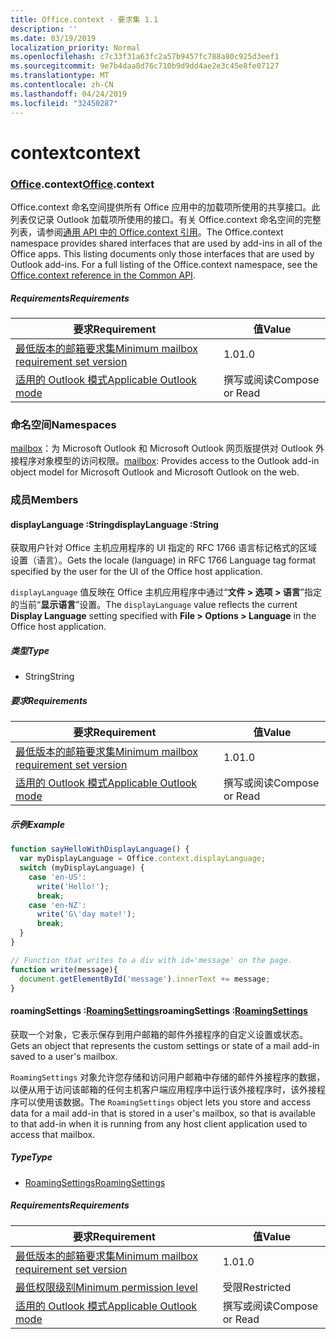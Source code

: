 ```yaml
---
title: Office.context - 要求集 1.1
description: ''
ms.date: 03/19/2019
localization_priority: Normal
ms.openlocfilehash: c7c33f31a63fc2a57b9457fc788a80c925d3eef1
ms.sourcegitcommit: 9e7b4daa8d76c710b9d9dd4ae2e3c45e8fe07127
ms.translationtype: MT
ms.contentlocale: zh-CN
ms.lasthandoff: 04/24/2019
ms.locfileid: "32450287"
---
```

# <a name="context"></a><span data-ttu-id="b97ca-102">context</span><span class="sxs-lookup"><span data-stu-id="b97ca-102">context</span></span>

### <a name="officeofficemdcontext"></a><span data-ttu-id="b97ca-103">[Office](Office.md).context</span><span class="sxs-lookup"><span data-stu-id="b97ca-103">[Office](Office.md).context</span></span>

<span data-ttu-id="b97ca-p101">Office.context 命名空间提供所有 Office 应用中的加载项所使用的共享接口。此列表仅记录 Outlook 加载项所使用的接口。有关 Office.context 命名空间的完整列表，请参阅[通用 API 中的 Office.context 引用](/javascript/api/office/office.context)。</span><span class="sxs-lookup"><span data-stu-id="b97ca-p101">The Office.context namespace provides shared interfaces that are used by add-ins in all of the Office apps. This listing documents only those interfaces that are used by Outlook add-ins. For a full listing of the Office.context namespace, see the [Office.context reference in the Common API](/javascript/api/office/office.context).</span></span>


##### <a name="requirements"></a><span data-ttu-id="b97ca-106">Requirements</span><span class="sxs-lookup"><span data-stu-id="b97ca-106">Requirements</span></span>

|<span data-ttu-id="b97ca-107">要求</span><span class="sxs-lookup"><span data-stu-id="b97ca-107">Requirement</span></span>| <span data-ttu-id="b97ca-108">值</span><span class="sxs-lookup"><span data-stu-id="b97ca-108">Value</span></span>|
|---|---|
|[<span data-ttu-id="b97ca-109">最低版本的邮箱要求集</span><span class="sxs-lookup"><span data-stu-id="b97ca-109">Minimum mailbox requirement set version</span></span>](/office/dev/add-ins/reference/requirement-sets/outlook-api-requirement-sets)| <span data-ttu-id="b97ca-110">1.0</span><span class="sxs-lookup"><span data-stu-id="b97ca-110">1.0</span></span>|
|[<span data-ttu-id="b97ca-111">适用的 Outlook 模式</span><span class="sxs-lookup"><span data-stu-id="b97ca-111">Applicable Outlook mode</span></span>](/outlook/add-ins/#extension-points)| <span data-ttu-id="b97ca-112">撰写或阅读</span><span class="sxs-lookup"><span data-stu-id="b97ca-112">Compose or Read</span></span>|

### <a name="namespaces"></a><span data-ttu-id="b97ca-113">命名空间</span><span class="sxs-lookup"><span data-stu-id="b97ca-113">Namespaces</span></span>

<span data-ttu-id="b97ca-114">[mailbox](office.context.mailbox.md)：为 Microsoft Outlook 和 Microsoft Outlook 网页版提供对 Outlook 外接程序对象模型的访问权限。</span><span class="sxs-lookup"><span data-stu-id="b97ca-114">[mailbox](office.context.mailbox.md): Provides access to the Outlook add-in object model for Microsoft Outlook and Microsoft Outlook on the web.</span></span>

### <a name="members"></a><span data-ttu-id="b97ca-115">成员</span><span class="sxs-lookup"><span data-stu-id="b97ca-115">Members</span></span>

####  <a name="displaylanguage-string"></a><span data-ttu-id="b97ca-116">displayLanguage :String</span><span class="sxs-lookup"><span data-stu-id="b97ca-116">displayLanguage :String</span></span>

<span data-ttu-id="b97ca-117">获取用户针对 Office 主机应用程序的 UI 指定的 RFC 1766 语言标记格式的区域设置（语言）。</span><span class="sxs-lookup"><span data-stu-id="b97ca-117">Gets the locale (language) in RFC 1766 Language tag format specified by the user for the UI of the Office host application.</span></span>

<span data-ttu-id="b97ca-118">`displayLanguage` 值反映在 Office 主机应用程序中通过“**文件 > 选项 > 语言**”指定的当前“**显示语言**”设置。</span><span class="sxs-lookup"><span data-stu-id="b97ca-118">The `displayLanguage` value reflects the current **Display Language** setting specified with **File > Options > Language** in the Office host application.</span></span>

##### <a name="type"></a><span data-ttu-id="b97ca-119">类型</span><span class="sxs-lookup"><span data-stu-id="b97ca-119">Type</span></span>

*   <span data-ttu-id="b97ca-120">String</span><span class="sxs-lookup"><span data-stu-id="b97ca-120">String</span></span>

##### <a name="requirements"></a><span data-ttu-id="b97ca-121">要求</span><span class="sxs-lookup"><span data-stu-id="b97ca-121">Requirements</span></span>

|<span data-ttu-id="b97ca-122">要求</span><span class="sxs-lookup"><span data-stu-id="b97ca-122">Requirement</span></span>| <span data-ttu-id="b97ca-123">值</span><span class="sxs-lookup"><span data-stu-id="b97ca-123">Value</span></span>|
|---|---|
|[<span data-ttu-id="b97ca-124">最低版本的邮箱要求集</span><span class="sxs-lookup"><span data-stu-id="b97ca-124">Minimum mailbox requirement set version</span></span>](/office/dev/add-ins/reference/requirement-sets/outlook-api-requirement-sets)| <span data-ttu-id="b97ca-125">1.0</span><span class="sxs-lookup"><span data-stu-id="b97ca-125">1.0</span></span>|
|[<span data-ttu-id="b97ca-126">适用的 Outlook 模式</span><span class="sxs-lookup"><span data-stu-id="b97ca-126">Applicable Outlook mode</span></span>](/outlook/add-ins/#extension-points)| <span data-ttu-id="b97ca-127">撰写或阅读</span><span class="sxs-lookup"><span data-stu-id="b97ca-127">Compose or Read</span></span>|

##### <a name="example"></a><span data-ttu-id="b97ca-128">示例</span><span class="sxs-lookup"><span data-stu-id="b97ca-128">Example</span></span>

```javascript
function sayHelloWithDisplayLanguage() {
  var myDisplayLanguage = Office.context.displayLanguage;
  switch (myDisplayLanguage) {
    case 'en-US':
      write('Hello!');
      break;
    case 'en-NZ':
      write('G\'day mate!');
      break;
  }
}

// Function that writes to a div with id='message' on the page.
function write(message){
  document.getElementById('message').innerText += message;
}
```

####  <a name="roamingsettings-roamingsettingsjavascriptapioutlook11officeroamingsettings"></a><span data-ttu-id="b97ca-129">roamingSettings :[RoamingSettings](/javascript/api/outlook_1_1/office.RoamingSettings)</span><span class="sxs-lookup"><span data-stu-id="b97ca-129">roamingSettings :[RoamingSettings](/javascript/api/outlook_1_1/office.RoamingSettings)</span></span>

<span data-ttu-id="b97ca-130">获取一个对象，它表示保存到用户邮箱的邮件外接程序的自定义设置或状态。</span><span class="sxs-lookup"><span data-stu-id="b97ca-130">Gets an object that represents the custom settings or state of a mail add-in saved to a user's mailbox.</span></span>

<span data-ttu-id="b97ca-131">`RoamingSettings` 对象允许您存储和访问用户邮箱中存储的邮件外接程序的数据，以便从用于访问该邮箱的任何主机客户端应用程序中运行该外接程序时，该外接程序可以使用该数据。</span><span class="sxs-lookup"><span data-stu-id="b97ca-131">The `RoamingSettings` object lets you store and access data for a mail add-in that is stored in a user's mailbox, so that is available to that add-in when it is running from any host client application used to access that mailbox.</span></span>

##### <a name="type"></a><span data-ttu-id="b97ca-132">Type</span><span class="sxs-lookup"><span data-stu-id="b97ca-132">Type</span></span>

*   [<span data-ttu-id="b97ca-133">RoamingSettings</span><span class="sxs-lookup"><span data-stu-id="b97ca-133">RoamingSettings</span></span>](/javascript/api/outlook_1_1/office.RoamingSettings)

##### <a name="requirements"></a><span data-ttu-id="b97ca-134">Requirements</span><span class="sxs-lookup"><span data-stu-id="b97ca-134">Requirements</span></span>

|<span data-ttu-id="b97ca-135">要求</span><span class="sxs-lookup"><span data-stu-id="b97ca-135">Requirement</span></span>| <span data-ttu-id="b97ca-136">值</span><span class="sxs-lookup"><span data-stu-id="b97ca-136">Value</span></span>|
|---|---|
|[<span data-ttu-id="b97ca-137">最低版本的邮箱要求集</span><span class="sxs-lookup"><span data-stu-id="b97ca-137">Minimum mailbox requirement set version</span></span>](/office/dev/add-ins/reference/requirement-sets/outlook-api-requirement-sets)| <span data-ttu-id="b97ca-138">1.0</span><span class="sxs-lookup"><span data-stu-id="b97ca-138">1.0</span></span>|
|[<span data-ttu-id="b97ca-139">最低权限级别</span><span class="sxs-lookup"><span data-stu-id="b97ca-139">Minimum permission level</span></span>](/outlook/add-ins/understanding-outlook-add-in-permissions)| <span data-ttu-id="b97ca-140">受限</span><span class="sxs-lookup"><span data-stu-id="b97ca-140">Restricted</span></span>|
|[<span data-ttu-id="b97ca-141">适用的 Outlook 模式</span><span class="sxs-lookup"><span data-stu-id="b97ca-141">Applicable Outlook mode</span></span>](/outlook/add-ins/#extension-points)| <span data-ttu-id="b97ca-142">撰写或阅读</span><span class="sxs-lookup"><span data-stu-id="b97ca-142">Compose or Read</span></span>|
